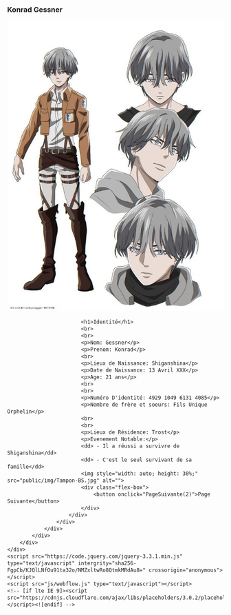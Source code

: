 
<html data-wf-page="5aa72055900db2422fa27355" data-wf-site="5aa72055900db2ba27a27354">

<head>
    <meta charset="utf-8">
    <title>Candidature | Akuma</title>
    <meta content="width=device-width, initial-scale=1" name="viewport">
    <meta content="Webflow" name="generator">
    <link href="css/normalize.css" rel="stylesheet" type="text/css">
    <link href="css/webflow.css" rel="stylesheet" type="text/css">
    <link href="css/book-project-css.webflow.css" rel="stylesheet" type="text/css">
    <link rel="stylesheet" href="public/css/style.css">
    <script src="https://ajax.googleapis.com/ajax/libs/webfont/1.4.7/webfont.js" type="text/javascript"></script>
    <script type="text/javascript">
        WebFont.load({
            google: {
                families: ["PT Sans:400,400italic,700,700italic"]
            }
        });
    </script>
    <!-- [if lt IE 9]><script src="https://cdnjs.cloudflare.com/ajax/libs/html5shiv/3.7.3/html5shiv.min.js" type="text/javascript"></script><![endif] -->
    <script type="text/javascript">
        ! function(o, c) {
            var n = c.documentElement,
                t = " w-mod-";
            n.className += t + "js", ("ontouchstart" in o || o.DocumentTouch && c instanceof DocumentTouch) && (n.className += t + "touch")
        }(window, document);
    </script>
    <link href="https://daks2k3a4ib2z.cloudfront.net/img/webclip.png" rel="apple-touch-icon">
</head>

<body>
    <script src="public/js/transition_page.js"></script>
    <div class="scene">
        <div class="book-wrap">
            <div class="left-side">
                <div class="book-cover-left"></div>
                <div class="layer1">
                    <div class="page-left"></div>
                </div>
                <div class="layer2">
                    <div class="page-left"></div>
                </div>
                <div class="layer3">
                    <div class="page-left"></div>
                </div>
                <div class="layer4">
                    <div class="page-left"></div>
                </div>
                <div class="layer-text">
                    <div class="page-left-2">
                        <div class="corner"></div>
                        <div class="corner2"></div>
                        <div class="corner-fold"></div>
                        <div id="page1" class="page-text w-richtext">
                            <h3><strong>Konrad Gessner</strong></h3>
                            <img src="public/img/Apparence.jpg" style="width: auto;height: 75%;" alt="">
                        </div>
                    </div>
                </div>
            </div>
            <div class="center"></div>
            <div class="right-side">
                <div class="book-cover-right"></div>
                <div class="layer1">
                    <div class="page-right"></div>
                </div>
                <div class="layer2 right">
                    <div class="page-right"></div>
                </div>
                <div class="layer3 right">
                    <div class="page-right"></div>
                </div>
                <div class="layer4 right">
                    <div class="page-right"></div>
                </div>
                <div class="layer-text right">
                    <div class="page-right-2">
                        <div id="page2" class="page-text w-richtext">

                            <h1>Identité</h1>
                            <br>
                            <br>
                            <p>Nom: Gessner</p>
                            <p>Prenom: Konrad</p>
                            <br>
                            <p>Lieux de Naissance: Shiganshina</p>
                            <p>Date de Naissance: 13 Avril XXX</p>
                            <p>Age: 21 ans</p>
                            <br>
                            <br>
                            <p>Numéro D'identité: 4929 1049 6131 4085</p>
                            <p>Nombre de frère et soeurs: Fils Unique Orphelin</p>
                            <br>
                            <br>
                            <p>Lieux de Résidence: Trost</p>
                            <p>Evenement Notable:</p>
                            <dd> - Il a réussi a survivre de Shiganshina</dd>
                            <dd> - C'est le seul survivant de sa famille</dd>
                            <img style="width: auto; height: 30%;" src="public/img/Tampon-BS.jpg" alt="">
                            <div class="flex-box">
                                <button onclick="PageSuivante(2)">Page Suivante</button>
                            </div>
                        </div>
                    </div>
                </div>
            </div>
        </div>
    </div>
    <script src="https://code.jquery.com/jquery-3.3.1.min.js" type="text/javascript" intergrity="sha256-FgpCb/KJQlLNfOu91ta32o/NMZxltwRo8QtmkMRdAu8=" crossorigin="anonymous"></script>
    <script src="js/webflow.js" type="text/javascript"></script>
    <!-- [if lte IE 9]><script src="https://cdnjs.cloudflare.com/ajax/libs/placeholders/3.0.2/placeholders.min.js"></script><![endif] -->
</body>

</html>
